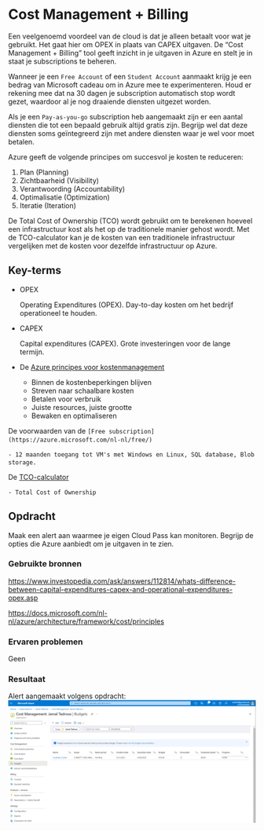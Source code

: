 # Cost Management + Billing

Een veelgenoemd voordeel van de cloud is dat je alleen betaalt voor wat je gebruikt. Het gaat hier om OPEX in plaats van CAPEX uitgaven. De “Cost Management + Billing” tool geeft inzicht in je uitgaven in Azure en stelt je in staat je subscriptions te beheren.

Wanneer je een `Free Account` of een `Student Account` aanmaakt krijg je een bedrag van Microsoft cadeau om in Azure mee te experimenteren. Houd er rekening mee dat na 30 dagen je subscription automatisch stop wordt gezet, waardoor al je nog draaiende diensten uitgezet worden.

Als je een `Pay-as-you-go` subscription heb aangemaakt zijn er een aantal diensten die tot een bepaald gebruik altijd gratis zijn. Begrijp wel dat deze diensten soms geïntegreerd zijn met andere diensten waar je wel voor moet betalen. 

Azure geeft de volgende principes om succesvol je kosten te reduceren:
1. Plan (Planning)
2. Zichtbaarheid (Visibility)
3. Verantwoording (Accountability)
4. Optimalisatie (Optimization)
5. Iteratie (Iteration)

De Total Cost of Ownership (TCO) wordt gebruikt om te berekenen hoeveel een infrastructuur kost als het op de traditionele manier gehost wordt. Met de TCO-calculator kan je de kosten van een traditionele infrastructuur vergelijken met de kosten voor dezelfde infrastructuur op Azure.


## Key-terms

- OPEX
    
    Operating Expenditures (OPEX). Day-to-day kosten om het bedrijf operationeel te houden. 

- CAPEX
    
    Capital expenditures (CAPEX). Grote investeringen voor de lange termijn. 

- De [Azure principes voor kostenmanagement](https://docs.microsoft.com/nl-nl/azure/architecture/framework/cost/principles)
    
    - Binnen de kostenbeperkingen blijven
    - Streven naar schaalbare kosten
    - Betalen voor verbruik
    - Juiste resources, juiste grootte
    - Bewaken en optimaliseren

De voorwaarden van de `[Free subscription](https://azure.microsoft.com/nl-nl/free/)`
    
    - 12 maanden toegang tot VM's met Windows en Linux, SQL database, Blob storage.

De [TCO-calculator](https://azure.microsoft.com/nl-nl/pricing/tco/calculator/)
    
    - Total Cost of Ownership

## Opdracht

Maak een alert aan waarmee je eigen Cloud Pass kan monitoren.
Begrijp de opties die Azure aanbiedt om je uitgaven in te zien.

### Gebruikte bronnen

<https://www.investopedia.com/ask/answers/112814/whats-difference-between-capital-expenditures-capex-and-operational-expenditures-opex.asp>

<https://docs.microsoft.com/nl-nl/azure/architecture/framework/cost/principles>

### Ervaren problemen

Geen

### Resultaat

Alert aangemaakt volgens opdracht:
![screenshot Desktop](../00_includes/AZ/AZ-02_01.png)